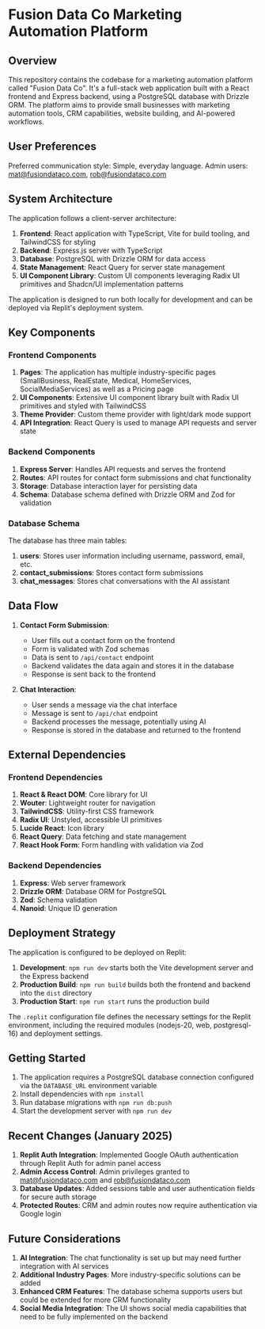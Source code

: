 # Fusion Data Co Marketing Automation Platform

## Overview

This repository contains the codebase for a marketing automation platform called "Fusion Data Co". It's a full-stack web application built with a React frontend and Express backend, using a PostgreSQL database with Drizzle ORM. The platform aims to provide small businesses with marketing automation tools, CRM capabilities, website building, and AI-powered workflows.

## User Preferences

Preferred communication style: Simple, everyday language.
Admin users: mat@fusiondataco.com, rob@fusiondataco.com

## System Architecture

The application follows a client-server architecture:

1. **Frontend**: React application with TypeScript, Vite for build tooling, and TailwindCSS for styling
2. **Backend**: Express.js server with TypeScript
3. **Database**: PostgreSQL with Drizzle ORM for data access
4. **State Management**: React Query for server state management
5. **UI Component Library**: Custom UI components leveraging Radix UI primitives and Shadcn/UI implementation patterns

The application is designed to run both locally for development and can be deployed via Replit's deployment system.

## Key Components

### Frontend Components

1. **Pages**: The application has multiple industry-specific pages (SmallBusiness, RealEstate, Medical, HomeServices, SocialMediaServices) as well as a Pricing page
2. **UI Components**: Extensive UI component library built with Radix UI primitives and styled with TailwindCSS
3. **Theme Provider**: Custom theme provider with light/dark mode support
4. **API Integration**: React Query is used to manage API requests and server state

### Backend Components

1. **Express Server**: Handles API requests and serves the frontend
2. **Routes**: API routes for contact form submissions and chat functionality 
3. **Storage**: Database interaction layer for persisting data
4. **Schema**: Database schema defined with Drizzle ORM and Zod for validation

### Database Schema

The database has three main tables:
1. **users**: Stores user information including username, password, email, etc.
2. **contact_submissions**: Stores contact form submissions
3. **chat_messages**: Stores chat conversations with the AI assistant

## Data Flow

1. **Contact Form Submission**:
   - User fills out a contact form on the frontend
   - Form is validated with Zod schemas
   - Data is sent to `/api/contact` endpoint
   - Backend validates the data again and stores it in the database
   - Response is sent back to the frontend

2. **Chat Interaction**:
   - User sends a message via the chat interface
   - Message is sent to `/api/chat` endpoint
   - Backend processes the message, potentially using AI
   - Response is stored in the database and returned to the frontend

## External Dependencies

### Frontend Dependencies

1. **React & React DOM**: Core library for UI
2. **Wouter**: Lightweight router for navigation
3. **TailwindCSS**: Utility-first CSS framework
4. **Radix UI**: Unstyled, accessible UI primitives
5. **Lucide React**: Icon library
6. **React Query**: Data fetching and state management
7. **React Hook Form**: Form handling with validation via Zod

### Backend Dependencies

1. **Express**: Web server framework
2. **Drizzle ORM**: Database ORM for PostgreSQL
3. **Zod**: Schema validation
4. **Nanoid**: Unique ID generation

## Deployment Strategy

The application is configured to be deployed on Replit:

1. **Development**: `npm run dev` starts both the Vite development server and the Express backend
2. **Production Build**: `npm run build` builds both the frontend and backend into the `dist` directory
3. **Production Start**: `npm run start` runs the production build

The `.replit` configuration file defines the necessary settings for the Replit environment, including the required modules (nodejs-20, web, postgresql-16) and deployment settings.

## Getting Started

1. The application requires a PostgreSQL database connection configured via the `DATABASE_URL` environment variable
2. Install dependencies with `npm install`
3. Run database migrations with `npm run db:push`
4. Start the development server with `npm run dev`

## Recent Changes (January 2025)

1. **Replit Auth Integration**: Implemented Google OAuth authentication through Replit Auth for admin panel access
2. **Admin Access Control**: Admin privileges granted to mat@fusiondataco.com and rob@fusiondataco.com
3. **Database Updates**: Added sessions table and user authentication fields for secure auth storage
4. **Protected Routes**: CRM and admin routes now require authentication via Google login

## Future Considerations

1. **AI Integration**: The chat functionality is set up but may need further integration with AI services
2. **Additional Industry Pages**: More industry-specific solutions can be added
3. **Enhanced CRM Features**: The database schema supports users but could be extended for more CRM functionality
4. **Social Media Integration**: The UI shows social media capabilities that need to be fully implemented on the backend